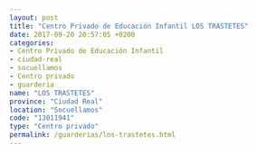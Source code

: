 ```yaml
---
layout: post
title: "Centro Privado de Educación Infantil LOS TRASTETES"
date: 2017-09-20 20:57:05 +0200
categories:
- Centro Privado de Educación Infantil
- ciudad-real
- socuellamos
- Centro privado
- guarderia
name: "LOS TRASTETES"
province: "Ciudad Real"
location: "Socuellamos"
code: "13011941"
type: "Centro privado"
permalink: /guarderias/los-trastetes.html
---
```

